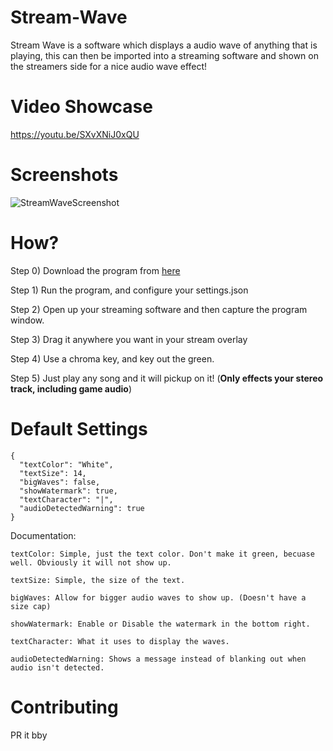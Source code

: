 # Stream-Wave
Stream Wave is a software which displays a audio wave of anything that is playing, this can then be imported into a streaming software and shown on the streamers side for a nice audio wave effect!

# Video Showcase
https://youtu.be/SXvXNiJ0xQU

# Screenshots
![StreamWaveScreenshot](https://kadedev.software/screenshots/1z71h.png)

# How?
Step 0) Download the program from [here](https://github.com/KadeDev/Stream-Wave/latest)

Step 1) Run the program, and configure your settings.json

Step 2) Open up your streaming software and then capture the program window.

Step 3) Drag it anywhere you want in your stream overlay

Step 4) Use a chroma key, and key out the green.

Step 5) Just play any song and it will pickup on it! (**Only effects your stereo track, including game audio**)

# Default Settings
```
{
  "textColor": "White",
  "textSize": 14,
  "bigWaves": false,
  "showWatermark": true,
  "textCharacter": "|",
  "audioDetectedWarning": true
}
```

Documentation:


`textColor: Simple, just the text color. Don't make it green, becuase well. Obviously it will not show up.`


`textSize: Simple, the size of the text.`


`bigWaves: Allow for bigger audio waves to show up. (Doesn't have a size cap)`


`showWatermark: Enable or Disable the watermark in the bottom right.`


`textCharacter: What it uses to display the waves.`


`audioDetectedWarning: Shows a message instead of blanking out when audio isn't detected.`


# Contributing
PR it bby
